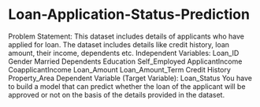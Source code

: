 # Loan-Application-Status-Prediction
Problem Statement: This dataset includes details of applicants who have applied for loan. The dataset includes details like credit history, loan amount, their income, dependents etc.  Independent Variables:  Loan_ID  Gender  Married  Dependents  Education  Self_Employed  ApplicantIncome  CoapplicantIncome  Loan_Amount  Loan_Amount_Term  Credit History  Property_Area  Dependent Variable (Target Variable):  Loan_Status You have to build a model that can predict whether the loan of the applicant will be approved or not on the basis of the details provided in the dataset.
